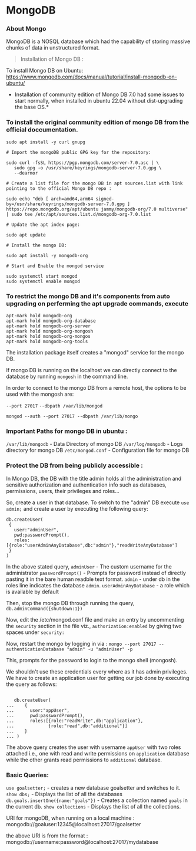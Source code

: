 # MongoDB

### About Mongo

MongoDB is a NOSQL database which had the capability of storing massive chunks of data in unstructured format.

> Installation of Mongo DB :

To install Mongo DB on Ubuntu: https://www.mongodb.com/docs/manual/tutorial/install-mongodb-on-ubuntu/

* Installation of community edition of Mongo DB 7.0 had some issues to start normally, when installed in ubuntu 22.04 without dist-upgrading the base OS.*

### To install the original community edition of mongo DB from the official doccumentation.

```
sudo apt install -y curl gnupg

# Import the mongoDB public GPG key for the repository:

sudo curl -fsSL https://pgp.mongodb.com/server-7.0.asc | \
   sudo gpg -o /usr/share/keyrings/mongodb-server-7.0.gpg \
   --dearmor

# Create a list file for the mongo DB in apt sources.list with link pointing to the official Mongo DB repo :

sudo echo "deb [ arch=amd64,arm64 signed-by=/usr/share/keyrings/mongodb-server-7.0.gpg ] https://repo.mongodb.org/apt/ubuntu jammy/mongodb-org/7.0 multiverse" | sudo tee /etc/apt/sources.list.d/mongodb-org-7.0.list

# Update the apt index page:

sudo apt update

# Install the mongo DB:

sudo apt install -y mongodb-org

# Start and Enable the mongod service

sudo systemctl start mongod
sudo systemctl enable mongod

```

### To restrict the mongo DB and it's components from auto upgrading on perferming the apt upgrade commands, execute

```
apt-mark hold mongodb-org 
apt-mark hold mongodb-org-database 
apt-mark hold mongodb-org-server 
apt-mark hold mongodb-org-mongosh 
apt-mark hold mongodb-org-mongos 
apt-mark hold mongodb-org-tools

```

The installation package itself creates a "mongod" service for the mongo DB.

If mongo DB is running on the localhost we can directly connect to the database by running `mongosh` in the command line.

In order to connect to the mongo DB from a remote host, the options to be used with the mongosh are:

 `--port 27017` `--dbpath /var/lib/mongod` 

 ```
 mongod --auth --port 27017 --dbpath /var/lib/mongo

 ```

### Important Paths for mongo DB in ubuntu :

`/var/lib/mongodb` - Data Directory of mongo DB
`/var/log/mongodb` - Logs directory for mongo DB
`/etc/mongod.conf` - Configuration file for mongo DB

### Protect the DB from being publicly accessible :

  In Mongo DB, the DB with the title admin holds all the administration and sensitive authorization and authentication info such as databases, permissions, users, their privileges and roles...

 So, create a user in that database. To switch to the "admin" DB execute `use admin;` and create a user by executing the following query:

 ```
 db.createUser(
  {
    user:"adminUser",
    pwd:passwordPrompt(),
    roles:[{role:"userAdminAnyDatabase",db:"admin"},"readWriteAnyDatabase"]
  } 
 )
 ```
 In the above stated query,
        `adminUser` - The custom username for the administrator
        `passwordPrompt()` - Prompts for password instead of directly pasting it in the bare human readble text format.
        `admin` - under db in the roles line indicates the database `admin`.
        `userAdminAnyDatabase` - a role which is available by default

 Then, stop the mongo DB through running the query, `db.adminCommand({shutdown:1})`

 Now, edit the /etc/mongod.conf file and make an entry by uncommenting the `security` section in the file viz., `authorization:enabled` by giving two spaces under `security:`

 Now, restart the mongo by logging in via :
 `mongo --port 27017 --authenticationDatabase "admin" -u "adminUser" -p`

 This, prompts for the password to login to the mongo shell (mongosh).

 We shouldn't use these credentials every where as it has admin privileges. We have to create an application user for getting our job done by executing the query as follows: 

 ```
 
    db.createUser(
...    {
...      user:"appUser",
...      pwd:passwordPrompt(),
...      roles:[{role:"readWrite",db:"application"},
...             {role:"read",db:"additional"}]
...    }
... )

 ```
 The above query creates the user with username `appUser` with two roles attached i.e., one with read and write permissions on `application` database while the other grants read permissions to `additional` database.

### Basic Queries:
`use goalsetter;` - creates a new database goalsetter and switches to it.
`show dbs;` - Displays the list of all the databases
` db.goals.insertOne({name:"goals"})` - Creates a collection named `goals` in the current db.
`show collections` - Displays the list of all the collections.

URI for mongoDB, when running on a local machine : mongodb://goaluser:12345@localhost:27017/goalsetter

the above URI is from the format : mongodb://username:password@localhost:27017/mydatabase